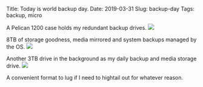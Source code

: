 Title: Today is world backup day.
Date: 2019-03-31
Slug: backup-day
Tags: backup, micro

A Pelican 1200 case holds my redundant backup drives.
<img src="/media/images/2019-03-31 coldstore.jpg" class="align-center" loading="lazy" />

8TB of storage goodness, media mirrored and system backups managed by the OS.
<img src="/media/images/2019-03-31 open.jpg" class="align-center" loading="lazy" />

Another 3TB drive in the background as my daily backup and media storage drive.
<img src="/media/images/2019-03-31 drives.jpg" class="align-center" loading="lazy" />

A convenient format to lug if I need to hightail out for whatever reason.
